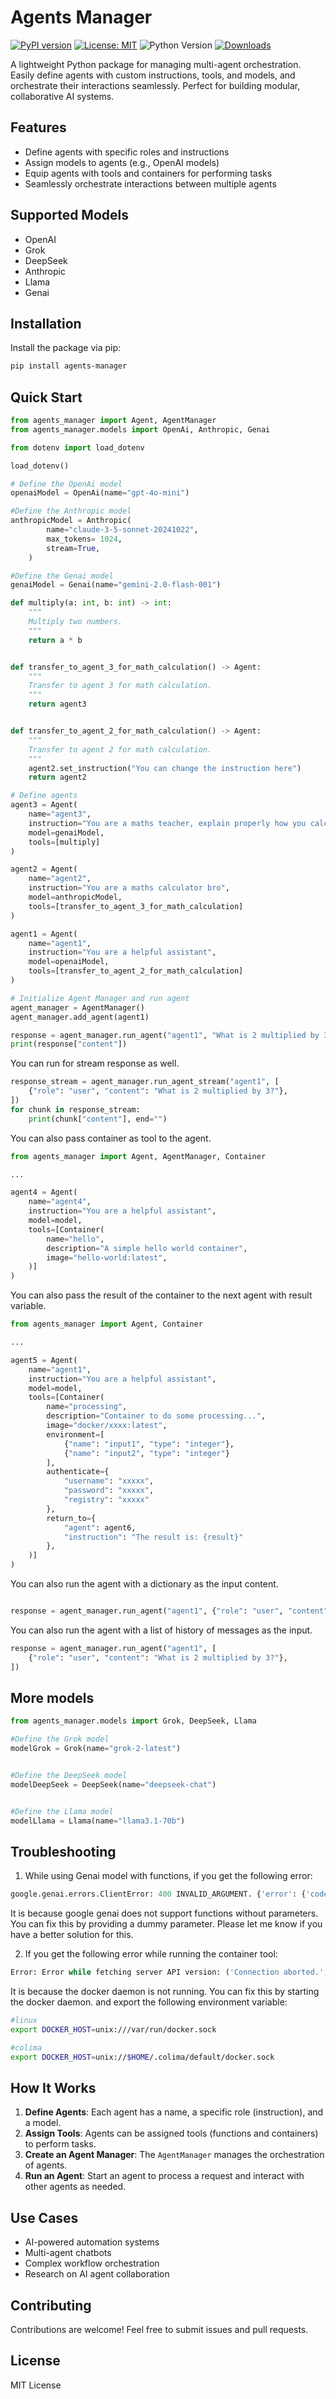 # Agents Manager

[![PyPI version](https://badge.fury.io/py/agents-manager.svg)](https://badge.fury.io/py/agents-manager)
[![License: MIT](https://img.shields.io/badge/License-MIT-yellow.svg)](https://opensource.org/licenses/MIT)
![Python Version](https://img.shields.io/badge/python-3.7%2B-blue)
[![Downloads](https://img.shields.io/pypi/dm/agents-manager.svg)](https://pypi.org/project/agents-manager/)

A lightweight Python package for managing multi-agent orchestration. Easily define agents with custom instructions, tools, and models, and orchestrate their interactions seamlessly. Perfect for building modular, collaborative AI systems.

## Features

- Define agents with specific roles and instructions
- Assign models to agents (e.g., OpenAI models)
- Equip agents with tools and containers for performing tasks
- Seamlessly orchestrate interactions between multiple agents

## Supported Models

- OpenAI
- Grok
- DeepSeek
- Anthropic
- Llama
- Genai

## Installation

Install the package via pip:

```sh
pip install agents-manager
```

## Quick Start

```python
from agents_manager import Agent, AgentManager
from agents_manager.models import OpenAi, Anthropic, Genai

from dotenv import load_dotenv

load_dotenv()

# Define the OpenAi model
openaiModel = OpenAi(name="gpt-4o-mini")

#Define the Anthropic model
anthropicModel = Anthropic(
        name="claude-3-5-sonnet-20241022",
        max_tokens= 1024,
        stream=True,
    )

#Define the Genai model
genaiModel = Genai(name="gemini-2.0-flash-001")

def multiply(a: int, b: int) -> int:
    """
    Multiply two numbers.
    """
    return a * b


def transfer_to_agent_3_for_math_calculation() -> Agent:
    """
    Transfer to agent 3 for math calculation.
    """
    return agent3


def transfer_to_agent_2_for_math_calculation() -> Agent:
    """
    Transfer to agent 2 for math calculation.    
    """
    agent2.set_instruction("You can change the instruction here")
    return agent2

# Define agents
agent3 = Agent(
    name="agent3",
    instruction="You are a maths teacher, explain properly how you calculated the answer.",
    model=genaiModel,
    tools=[multiply]
)

agent2 = Agent(
    name="agent2",
    instruction="You are a maths calculator bro",
    model=anthropicModel,
    tools=[transfer_to_agent_3_for_math_calculation]
)

agent1 = Agent(
    name="agent1",
    instruction="You are a helpful assistant",
    model=openaiModel,
    tools=[transfer_to_agent_2_for_math_calculation]
)

# Initialize Agent Manager and run agent
agent_manager = AgentManager()
agent_manager.add_agent(agent1)

response = agent_manager.run_agent("agent1", "What is 2 multiplied by 3?")
print(response["content"])
```

You can run for stream response as well.
```python
response_stream = agent_manager.run_agent_stream("agent1", [
    {"role": "user", "content": "What is 2 multiplied by 3?"},
])
for chunk in response_stream:
    print(chunk["content"], end="")
```

You can also pass container as tool to the agent.
```python
from agents_manager import Agent, AgentManager, Container

...

agent4 = Agent(
    name="agent4",
    instruction="You are a helpful assistant",
    model=model,
    tools=[Container(
        name="hello",
        description="A simple hello world container",
        image="hello-world:latest",
    )]
)
```

You can also pass the result of the container to the next agent with result variable.
```python
from agents_manager import Agent, Container

...

agent5 = Agent(
    name="agent1",
    instruction="You are a helpful assistant",
    model=model,
    tools=[Container(
        name="processing",
        description="Container to do some processing...",
        image="docker/xxxx:latest",
        environment=[
            {"name": "input1", "type": "integer"},
            {"name": "input2", "type": "integer"}
        ],
        authenticate={
            "username": "xxxxx",
            "password": "xxxxx",
            "registry": "xxxxx"
        },
        return_to={
            "agent": agent6,
            "instruction": "The result is: {result}"
        },
    )]
)
```


You can also run the agent with a dictionary as the input content.
```python

response = agent_manager.run_agent("agent1", {"role": "user", "content": "What is 2 multiplied by 3?"})

```

You can also run the agent with a list of history of messages as the input.
```python
response = agent_manager.run_agent("agent1", [
    {"role": "user", "content": "What is 2 multiplied by 3?"},
])
```



## More models
```python
from agents_manager.models import Grok, DeepSeek, Llama

#Define the Grok model
modelGrok = Grok(name="grok-2-latest")


#Define the DeepSeek model
modelDeepSeek = DeepSeek(name="deepseek-chat")


#Define the Llama model
modelLlama = Llama(name="llama3.1-70b")

```


## Troubleshooting

1. While using Genai model with functions, if you get the following error:

```python
google.genai.errors.ClientError: 400 INVALID_ARGUMENT. {'error': {'code': 400, 'message': '* GenerateContentRequest.tools[0].function_declarations[0].parameters.properties: should be non-empty for OBJECT type\n', 'status': 'INVALID_ARGUMENT'}}

```
It is because google genai does not support functions without parameters. You can fix this by providing a dummy parameter. Please let me know if you have a better solution for this. 

2. If you get the following error while running the container tool:
```python
Error: Error while fetching server API version: ('Connection aborted.', FileNotFoundError(2, 'No such file or directory'))
```

It is because the docker daemon is not running. You can fix this by starting the docker daemon.
and export the following environment variable:

```bash
#linux
export DOCKER_HOST=unix:///var/run/docker.sock

#colima
export DOCKER_HOST=unix://$HOME/.colima/default/docker.sock
```


## How It Works

1. **Define Agents**: Each agent has a name, a specific role (instruction), and a model.
2. **Assign Tools**: Agents can be assigned tools (functions and containers) to perform tasks.
3. **Create an Agent Manager**: The `AgentManager` manages the orchestration of agents.
4. **Run an Agent**: Start an agent to process a request and interact with other agents as needed.




## Use Cases

- AI-powered automation systems
- Multi-agent chatbots
- Complex workflow orchestration
- Research on AI agent collaboration

## Contributing

Contributions are welcome! Feel free to submit issues and pull requests.

## License

MIT License


